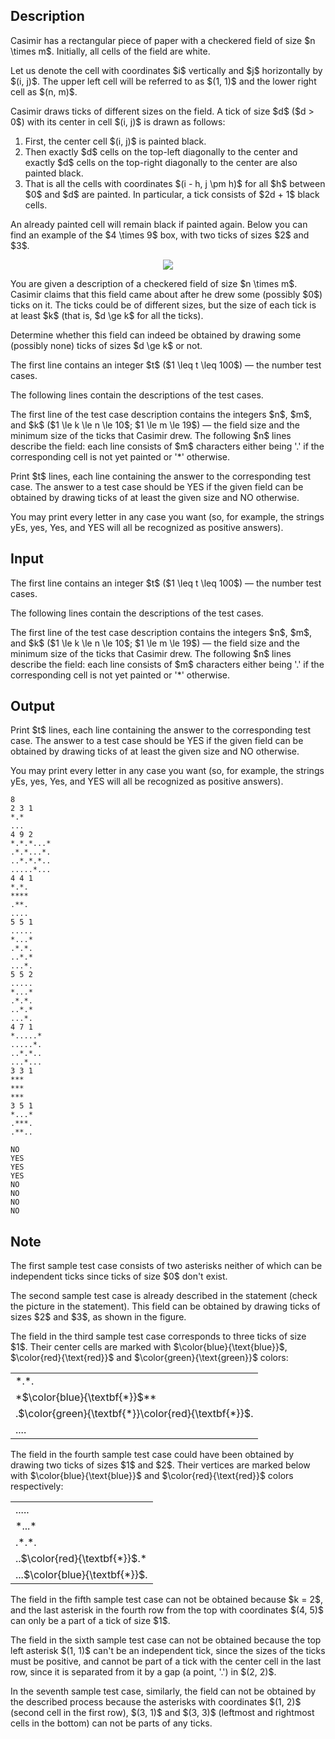 ## Description

<div><p>Casimir has a rectangular piece of paper with a checkered field of size $n \times m$. Initially, all cells of the field are white.</p><p>Let us denote the cell with coordinates $i$ vertically and $j$ horizontally by $(i, j)$. The upper left cell will be referred to as $(1, 1)$ and the lower right cell as $(n, m)$.</p><p>Casimir draws <span class="tex-font-style-it">ticks</span> of different sizes on the field. A tick of size $d$ ($d &gt; 0$) with its center in cell $(i, j)$ is drawn as follows: </p><ol> <li> First, the center cell $(i, j)$ is painted black. </li><li> Then exactly $d$ cells on the top-left diagonally to the center and exactly $d$ cells on the top-right diagonally to the center are also painted black. </li><li> That is all the cells with coordinates $(i - h, j \pm h)$ for all $h$ between $0$ and $d$ are painted. In particular, a tick consists of $2d + 1$ black cells. </li></ol><p>An already painted cell will remain black if painted again. Below you can find an example of the $4 \times 9$ box, with two ticks of sizes $2$ and $3$.</p><center> <img class="tex-graphics" src="file://mWSq0gDF.png" style="max-width: 100.0%;max-height: 100.0%;"> </center><p>You are given a description of a checkered field of size $n \times m$. Casimir claims that this field came about after he drew some (possibly $0$) ticks on it. The ticks could be of different sizes, but the size of each tick is at least $k$ (that is, $d \ge k$ for all the ticks).</p><p>Determine whether this field can indeed be obtained by drawing some (possibly none) ticks of sizes $d \ge k$ or not.</p></div><div class="input-specification"><p>The first line contains an integer $t$ ($1 \leq t \leq 100$)&nbsp;— the number test cases.</p><p>The following lines contain the descriptions of the test cases. </p><p>The first line of the test case description contains the integers $n$, $m$, and $k$ ($1 \le k \le n \le 10$; $1 \le m \le 19$)&nbsp;— the field size and the minimum size of the ticks that Casimir drew. The following $n$ lines describe the field: each line consists of $m$ characters either being '<span class="tex-font-style-tt">.</span>' if the corresponding cell is not yet painted or '<span class="tex-font-style-tt">*</span>' otherwise.</p></div><div class="output-specification"><p>Print $t$ lines, each line containing the answer to the corresponding test case. The answer to a test case should be <span class="tex-font-style-tt">YES</span> if the given field can be obtained by drawing ticks of at least the given size and <span class="tex-font-style-tt">NO</span> otherwise.</p><p>You may print every letter in any case you want (so, for example, the strings <span class="tex-font-style-tt">yEs</span>, <span class="tex-font-style-tt">yes</span>, <span class="tex-font-style-tt">Yes</span>, and <span class="tex-font-style-tt">YES</span> will all be recognized as positive answers).</p></div>

## Input

<p>The first line contains an integer $t$ ($1 \leq t \leq 100$)&nbsp;— the number test cases.</p><p>The following lines contain the descriptions of the test cases. </p><p>The first line of the test case description contains the integers $n$, $m$, and $k$ ($1 \le k \le n \le 10$; $1 \le m \le 19$)&nbsp;— the field size and the minimum size of the ticks that Casimir drew. The following $n$ lines describe the field: each line consists of $m$ characters either being '<span class="tex-font-style-tt">.</span>' if the corresponding cell is not yet painted or '<span class="tex-font-style-tt">*</span>' otherwise.</p>

## Output

<p>Print $t$ lines, each line containing the answer to the corresponding test case. The answer to a test case should be <span class="tex-font-style-tt">YES</span> if the given field can be obtained by drawing ticks of at least the given size and <span class="tex-font-style-tt">NO</span> otherwise.</p><p>You may print every letter in any case you want (so, for example, the strings <span class="tex-font-style-tt">yEs</span>, <span class="tex-font-style-tt">yes</span>, <span class="tex-font-style-tt">Yes</span>, and <span class="tex-font-style-tt">YES</span> will all be recognized as positive answers).</p>





```input1
8
2 3 1
*.*
...
4 9 2
*.*.*...*
.*.*...*.
..*.*.*..
.....*...
4 4 1
*.*.
****
.**.
....
5 5 1
.....
*...*
.*.*.
..*.*
...*.
5 5 2
.....
*...*
.*.*.
..*.*
...*.
4 7 1
*.....*
.....*.
..*.*..
...*...
3 3 1
***
***
***
3 5 1
*...*
.***.
.**..
```




```output1
NO
YES
YES
YES
NO
NO
NO
NO
```



## Note

<p>The first sample test case consists of two asterisks neither of which can be independent ticks since ticks of size $0$ don't exist.</p><p>The second sample test case is already described in the statement (check the picture in the statement). This field can be obtained by drawing ticks of sizes $2$ and $3$, as shown in the figure.</p><p>The field in the third sample test case corresponds to three ticks of size $1$. Their center cells are marked with $\color{blue}{\text{blue}}$, $\color{red}{\text{red}}$ and $\color{green}{\text{green}}$ colors: </p><table class="tex-tabular"><tbody><tr><td><span class="tex-font-style-tt">*.*.</span></td></tr><tr><td><span class="tex-font-style-tt">*$\color{blue}{\textbf{*}}$**</span></td></tr><tr><td><span class="tex-font-style-tt">.$\color{green}{\textbf{*}}\color{red}{\textbf{*}}$.</span></td></tr><tr><td><span class="tex-font-style-tt">....</span></td></tr></tbody></table><p></p><p>The field in the fourth sample test case could have been obtained by drawing two ticks of sizes $1$ and $2$. Their vertices are marked below with $\color{blue}{\text{blue}}$ and $\color{red}{\text{red}}$ colors respectively: </p><table class="tex-tabular"><tbody><tr><td><span class="tex-font-style-tt">.....</span></td></tr><tr><td><span class="tex-font-style-tt">*...*</span></td></tr><tr><td><span class="tex-font-style-tt">.*.*.</span></td></tr><tr><td><span class="tex-font-style-tt">..$\color{red}{\textbf{*}}$.*</span></td></tr><tr><td><span class="tex-font-style-tt">...$\color{blue}{\textbf{*}}$.</span></td></tr></tbody></table><p></p><p>The field in the fifth sample test case can not be obtained because $k = 2$, and the last asterisk in the fourth row from the top with coordinates $(4, 5)$ can only be a part of a tick of size $1$.</p><p>The field in the sixth sample test case can not be obtained because the top left asterisk $(1, 1)$ can't be an independent tick, since the sizes of the ticks must be positive, and cannot be part of a tick with the center cell in the last row, since it is separated from it by a gap (a point, '<span class="tex-font-style-tt">.</span>') in $(2, 2)$.</p><p>In the seventh sample test case, similarly, the field can not be obtained by the described process because the asterisks with coordinates $(1, 2)$ (second cell in the first row), $(3, 1)$ and $(3, 3)$ (leftmost and rightmost cells in the bottom) can not be parts of any ticks.</p>
